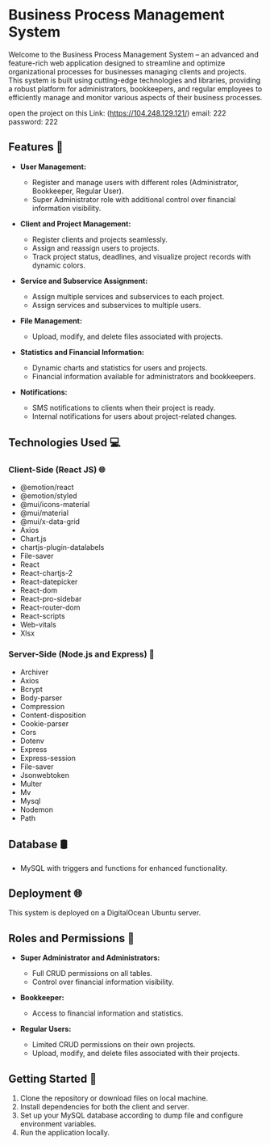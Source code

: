 # Business Process Management System

Welcome to the Business Process Management System – an advanced and feature-rich web application designed to streamline and optimize organizational processes for businesses managing clients and projects. This system is built using cutting-edge technologies and libraries, providing a robust platform for administrators, bookkeepers, and regular employees to efficiently manage and monitor various aspects of their business processes.

open the project on this Link: (https://104.248.129.121/)
email: 222
password: 222

## Features 🚀

- **User Management:**
  - Register and manage users with different roles (Administrator, Bookkeeper, Regular User).
  - Super Administrator role with additional control over financial information visibility.
  
- **Client and Project Management:**
  - Register clients and projects seamlessly.
  - Assign and reassign users to projects.
  - Track project status, deadlines, and visualize project records with dynamic colors.
  
- **Service and Subservice Assignment:**
  - Assign multiple services and subservices to each project.
  - Assign services and subservices to multiple users.
  
- **File Management:**
  - Upload, modify, and delete files associated with projects.
  
- **Statistics and Financial Information:**
  - Dynamic charts and statistics for users and projects.
  - Financial information available for administrators and bookkeepers.
  
- **Notifications:**
  - SMS notifications to clients when their project is ready.
  - Internal notifications for users about project-related changes.
  
## Technologies Used 💻

### Client-Side (React JS) 🌐

- @emotion/react
- @emotion/styled
- @mui/icons-material
- @mui/material
- @mui/x-data-grid
- Axios
- Chart.js
- chartjs-plugin-datalabels
- File-saver
- React
- React-chartjs-2
- React-datepicker
- React-dom
- React-pro-sidebar
- React-router-dom
- React-scripts
- Web-vitals
- Xlsx

### Server-Side (Node.js and Express) 🚀

- Archiver
- Axios
- Bcrypt
- Body-parser
- Compression
- Content-disposition
- Cookie-parser
- Cors
- Dotenv
- Express
- Express-session
- File-saver
- Jsonwebtoken
- Multer
- Mv
- Mysql
- Nodemon
- Path

## Database 🛢️

- MySQL with triggers and functions for enhanced functionality.

## Deployment 🌐

This system is deployed on a DigitalOcean Ubuntu server.

## Roles and Permissions 👑

- **Super Administrator and Administrators:**
  - Full CRUD permissions on all tables.
  - Control over financial information visibility.
  
- **Bookkeeper:**
  - Access to financial information and statistics.
  
- **Regular Users:**
  - Limited CRUD permissions on their own projects.
  - Upload, modify, and delete files associated with their projects.

## Getting Started 🚀

1. Clone the repository or download files on local machine.
2. Install dependencies for both the client and server.
3. Set up your MySQL database according to dump file and configure environment variables.
4. Run the application locally.
